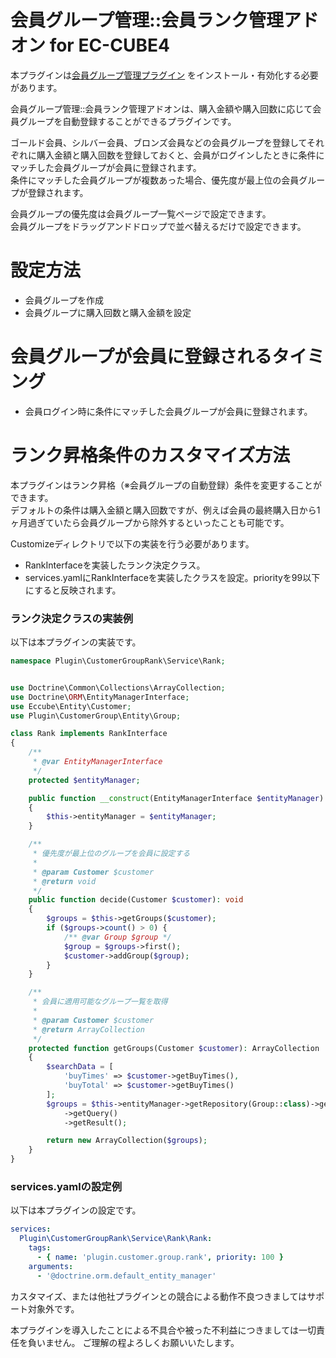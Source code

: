 # 会員グループ管理::会員ランク管理アドオン for EC-CUBE4

本プラグインは[会員グループ管理プラグイン](https://www.ec-cube.net/products/detail.php?product_id=2255) をインストール・有効化する必要があります。

会員グループ管理::会員ランク管理アドオンは、購入金額や購入回数に応じて会員グループを自動登録することができるプラグインです。

ゴールド会員、シルバー会員、ブロンズ会員などの会員グループを登録してそれぞれに購入金額と購入回数を登録しておくと、会員がログインしたときに条件にマッチした会員グループが会員に登録されます。  
条件にマッチした会員グループが複数あった場合、優先度が最上位の会員グループが登録されます。  

会員グループの優先度は会員グループ一覧ページで設定できます。  
会員グループをドラッグアンドドロップで並べ替えるだけで設定できます。

# 設定方法
+ 会員グループを作成
+ 会員グループに購入回数と購入金額を設定

# 会員グループが会員に登録されるタイミング
+ 会員ログイン時に条件にマッチした会員グループが会員に登録されます。

# ランク昇格条件のカスタマイズ方法

本プラグインはランク昇格（※会員グループの自動登録）条件を変更することができます。  
デフォルトの条件は購入金額と購入回数ですが、例えば会員の最終購入日から1ヶ月過ぎていたら会員グループから除外するといったことも可能です。

Customizeディレクトリで以下の実装を行う必要があります。
+ RankInterfaceを実装したランク決定クラス。
+ services.yamlにRankInterfaceを実装したクラスを設定。priorityを99以下にすると反映されます。


### ランク決定クラスの実装例

以下は本プラグインの実装です。

```php
namespace Plugin\CustomerGroupRank\Service\Rank;


use Doctrine\Common\Collections\ArrayCollection;
use Doctrine\ORM\EntityManagerInterface;
use Eccube\Entity\Customer;
use Plugin\CustomerGroup\Entity\Group;

class Rank implements RankInterface
{
    /**
     * @var EntityManagerInterface
     */
    protected $entityManager;

    public function __construct(EntityManagerInterface $entityManager)
    {
        $this->entityManager = $entityManager;
    }

    /**
     * 優先度が最上位のグループを会員に設定する
     *
     * @param Customer $customer
     * @return void
     */
    public function decide(Customer $customer): void
    {
        $groups = $this->getGroups($customer);
        if ($groups->count() > 0) {
            /** @var Group $group */
            $group = $groups->first();
            $customer->addGroup($group);
        }
    }

    /**
     * 会員に適用可能なグループ一覧を取得
     *
     * @param Customer $customer
     * @return ArrayCollection
     */
    protected function getGroups(Customer $customer): ArrayCollection
    {
        $searchData = [
            'buyTimes' => $customer->getBuyTimes(),
            'buyTotal' => $customer->getBuyTimes()
        ];
        $groups = $this->entityManager->getRepository(Group::class)->getQueryBuilderBySearchData($searchData)
            ->getQuery()
            ->getResult();

        return new ArrayCollection($groups);
    }
}
```

### services.yamlの設定例

以下は本プラグインの設定です。

```yaml
services:
  Plugin\CustomerGroupRank\Service\Rank\Rank:
    tags:
      - { name: 'plugin.customer.group.rank', priority: 100 }
    arguments:
      - '@doctrine.orm.default_entity_manager'
```


カスタマイズ、または他社プラグインとの競合による動作不良つきましてはサポート対象外です。

本プラグインを導入したことによる不具合や被った不利益につきましては一切責任を負いません。
ご理解の程よろしくお願いいたします。
